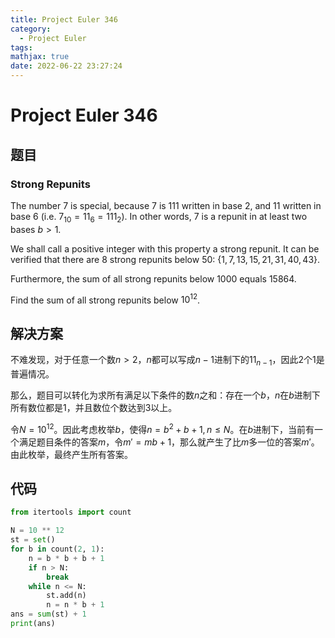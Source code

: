 ```yaml
---
title: Project Euler 346
category:
  - Project Euler
tags:
mathjax: true
date: 2022-06-22 23:27:24
---
```


<escape><!-- more --></escape>

# Project Euler 346

## 题目

### Strong Repunits

The number $7$ is special, because $7$ is $111$ written in base $2$, and $11$ written in base $6$ (i.e. $7_{10} = 11_{6} = 111_{2}$). In other words, $7$ is a repunit in at least two bases $b > 1$.

We shall call a positive integer with this property a strong repunit. It can be verified that there are $8$ strong repunits below $50$:  $\{1,7,13,15,21,31,40,43\}$.

Furthermore, the sum of all strong repunits below $1000$ equals $15864$.

Find the sum of all strong repunits below $10^{12}$.

## 解决方案

不难发现，对于任意一个数$n>2$，$n$都可以写成$n-1$进制下的$11_{n-1}$，因此$2$个$1$是普遍情况。

那么，题目可以转化为求所有满足以下条件的数$n$之和：存在一个$b$，$n$在$b$进制下所有数位都是$1$，并且数位个数达到$3$以上。

令$N=10^{12}$。因此考虑枚举$b$，使得$n=b^2+b+1,n\le N$。在$b$进制下，当前有一个满足题目条件的答案$m$，令$m'=mb+1$，那么就产生了比$m$多一位的答案$m'$。由此枚举，最终产生所有答案。

## 代码

```py
from itertools import count

N = 10 ** 12
st = set()
for b in count(2, 1):
    n = b * b + b + 1
    if n > N:
        break
    while n <= N:
        st.add(n)
        n = n * b + 1
ans = sum(st) + 1
print(ans)

```
